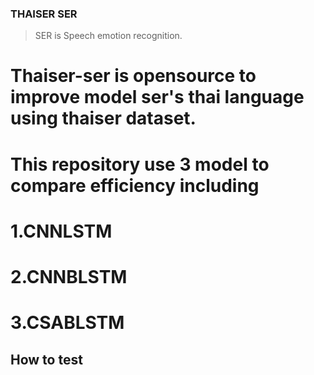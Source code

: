 ### THAISER SER

> SER is Speech emotion recognition.
# Thaiser-ser is opensource to improve model ser's thai language using thaiser dataset.
# This repository use 3 model to compare efficiency including 
# 1.CNNLSTM 
# 2.CNNBLSTM
# 3.CSABLSTM

## How to test
